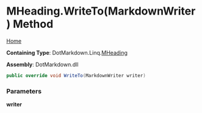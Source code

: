 <a name="_top"></a>

# MHeading\.WriteTo\(MarkdownWriter\) Method

[Home](../../../../README.md#_top)

**Containing Type**: DotMarkdown\.Linq\.[MHeading](../README.md#_top)

**Assembly**: DotMarkdown\.dll

```csharp
public override void WriteTo(MarkdownWriter writer)
```

### Parameters

**writer**